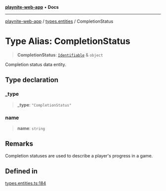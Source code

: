 [**playnite-web-app**](../../README.md) • **Docs**

***

[playnite-web-app](../../README.md) / [types.entities](../README.md) / CompletionStatus

# Type Alias: CompletionStatus

> **CompletionStatus**: [`Identifiable`](Identifiable.md) & `object`

Completion status data entity.

## Type declaration

### \_type

> **\_type**: `"CompletionStatus"`

### name

> **name**: `string`

## Remarks

Completion statuses are used to describe a player's progress in a game.

## Defined in

[types.entities.ts:184](https://github.com/andrew-codes/playnite-web/blob/62650104502962ee3f84085d0697cd28bab46d1c/apps/playnite-web/src/server/data/types.entities.ts#L184)
